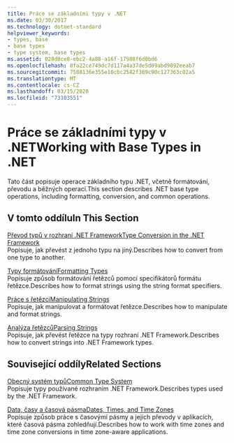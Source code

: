 ```yaml
---
title: Práce se základními typy v .NET
ms.date: 03/30/2017
ms.technology: dotnet-standard
helpviewer_keywords:
- types, base
- base types
- type system, base types
ms.assetid: 028d0ce8-ebc2-4a88-a16f-17508f6d0bd6
ms.openlocfilehash: 8fa22ce749dc7d117a4a37de5d09abd9892eeab7
ms.sourcegitcommit: 7588136e355e10cbc2582f389c90c127363c02a5
ms.translationtype: MT
ms.contentlocale: cs-CZ
ms.lasthandoff: 03/15/2020
ms.locfileid: "73103551"
---
```

# <a name="working-with-base-types-in-net"></a><span data-ttu-id="1f564-102">Práce se základními typy v .NET</span><span class="sxs-lookup"><span data-stu-id="1f564-102">Working with Base Types in .NET</span></span>
<span data-ttu-id="1f564-103">Tato část popisuje operace základního typu .NET, včetně formátování, převodu a běžných operací.</span><span class="sxs-lookup"><span data-stu-id="1f564-103">This section describes .NET base type operations, including formatting, conversion, and common operations.</span></span>  
  
## <a name="in-this-section"></a><span data-ttu-id="1f564-104">V tomto oddílu</span><span class="sxs-lookup"><span data-stu-id="1f564-104">In This Section</span></span>  
 [<span data-ttu-id="1f564-105">Převod typů v rozhraní .NET Framework</span><span class="sxs-lookup"><span data-stu-id="1f564-105">Type Conversion in the .NET Framework</span></span>](../../../docs/standard/base-types/type-conversion.md)  
 <span data-ttu-id="1f564-106">Popisuje, jak převést z jednoho typu na jiný.</span><span class="sxs-lookup"><span data-stu-id="1f564-106">Describes how to convert from one type to another.</span></span>  
  
 [<span data-ttu-id="1f564-107">Typy formátování</span><span class="sxs-lookup"><span data-stu-id="1f564-107">Formatting Types</span></span>](../../../docs/standard/base-types/formatting-types.md)  
 <span data-ttu-id="1f564-108">Popisuje způsob formátování řetězců pomocí specifikátorů formátu řetězce.</span><span class="sxs-lookup"><span data-stu-id="1f564-108">Describes how to format strings using the string format specifiers.</span></span>  
  
 [<span data-ttu-id="1f564-109">Práce s řetězci</span><span class="sxs-lookup"><span data-stu-id="1f564-109">Manipulating Strings</span></span>](../../../docs/standard/base-types/manipulating-strings.md)  
 <span data-ttu-id="1f564-110">Popisuje, jak manipulovat a formátovat řetězce.</span><span class="sxs-lookup"><span data-stu-id="1f564-110">Describes how to manipulate and format strings.</span></span>  
  
 [<span data-ttu-id="1f564-111">Analýza řetězců</span><span class="sxs-lookup"><span data-stu-id="1f564-111">Parsing Strings</span></span>](../../../docs/standard/base-types/parsing-strings.md)  
 <span data-ttu-id="1f564-112">Popisuje, jak převést řetězce na typy rozhraní .NET Framework.</span><span class="sxs-lookup"><span data-stu-id="1f564-112">Describes how to convert strings into .NET Framework types.</span></span>  
  
## <a name="related-sections"></a><span data-ttu-id="1f564-113">Související oddíly</span><span class="sxs-lookup"><span data-stu-id="1f564-113">Related Sections</span></span>  
 [<span data-ttu-id="1f564-114">Obecný systém typů</span><span class="sxs-lookup"><span data-stu-id="1f564-114">Common Type System</span></span>](../../../docs/standard/base-types/common-type-system.md)  
 <span data-ttu-id="1f564-115">Popisuje typy používané rozhraním .NET Framework.</span><span class="sxs-lookup"><span data-stu-id="1f564-115">Describes types used by the .NET Framework.</span></span>  
  
 [<span data-ttu-id="1f564-116">Data, časy a časová pásma</span><span class="sxs-lookup"><span data-stu-id="1f564-116">Dates, Times, and Time Zones</span></span>](../../../docs/standard/datetime/index.md)  
 <span data-ttu-id="1f564-117">Popisuje způsob práce s časovými pásmy a jejich převody v aplikacích, které časová pásma zohledňují.</span><span class="sxs-lookup"><span data-stu-id="1f564-117">Describes how to work with time zones and time zone conversions in time zone-aware applications.</span></span>
